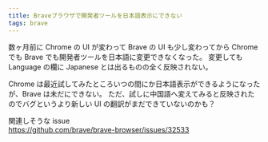 ```yaml
---
title: Braveブラウザで開発者ツールを日本語表示にできない
tags: brave
---
```


数ヶ月前に Chrome の UI が変わって Brave の UI も少し変わってから Chrome でも Brave でも開発者ツールを日本語に変更できなくなった。
変更しても Language の欄に Japanese とは出るものの全く反映されない。

Chrome は最近試してみたところいつの間にか日本語表示ができるようになったが、Brave は未だにできない。
ただ、試しに中国語へ変えてみると反映されたのでバグというより新しい UI の翻訳がまだできていないのかも？

関連しそうな issue  
https://github.com/brave/brave-browser/issues/32533

